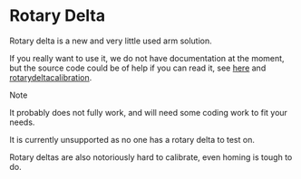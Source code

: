 
# Rotary Delta

Rotary delta is a new and very little used arm solution.

If you really want to use it, we do not have documentation at the moment, but the source code could be of help if you can read it, see [here](https://github.com/Smoothieware/Smoothieware/blob/edge/src/modules/robot/arm_solutions/RotaryDeltaSolution.cpp) and [rotarydeltacalibration](https://github.com/smoothieware/smoothieware/tree/edge/src/modules/tools/rotarydeltacalibration.md).

> [!NOTE]
> It probably does not fully work, and will need some coding work to fit your needs.

It is currently unsupported as no one has a rotary delta to test on.

Rotary deltas are also notoriously hard to calibrate, even homing is tough to do.

